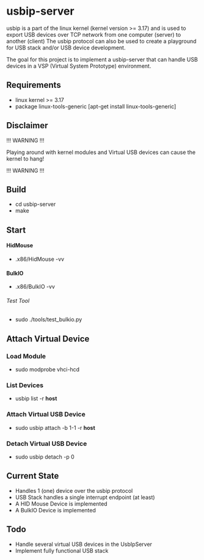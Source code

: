 # usbip-server

usbip is a part of the linux kernel (kernel version >= 3.17) and is used to export USB devices over TCP network from one computer (server) to another (client)
The usbip protocol can also be used to create a playground for USB stack and/or USB device development.

The goal for this project is to implement a usbip-server that can handle USB devices in a VSP (Virtual System Prototype) environment.

## Requirements
- linux kernel >= 3.17
- package linux-tools-generic [apt-get install linux-tools-generic]

## Disclaimer

!!! WARNING !!!

Playing around with kernel modules and Virtual USB devices can cause the kernel to hang!

!!! WARNING !!!

## Build
- cd usbip-server
- make

## Start

#### HidMouse
- .x86/HidMouse -vv

#### BulkIO
- .x86/BulkIO -vv

###### Test Tool
- sudo ./tools/test_bulkio.py

## Attach Virtual Device

### Load Module
- sudo modprobe vhci-hcd

### List Devices
- usbip list -r **host**

### Attach Virtual USB Device
- sudo usbip attach -b 1-1 -r **host**

### Detach Virtual USB Device
- sudo usbip detach -p 0

## Current State
- Handles 1 (one) device over the usbip protocol
- USB Stack handles a single interrupt endpoint (at least)
- A HID Mouse Device is implemented
- A BulkIO Device is implemented

## Todo
- Handle several virtual USB devices in the UsbIpServer
- Implement fully functional USB stack
